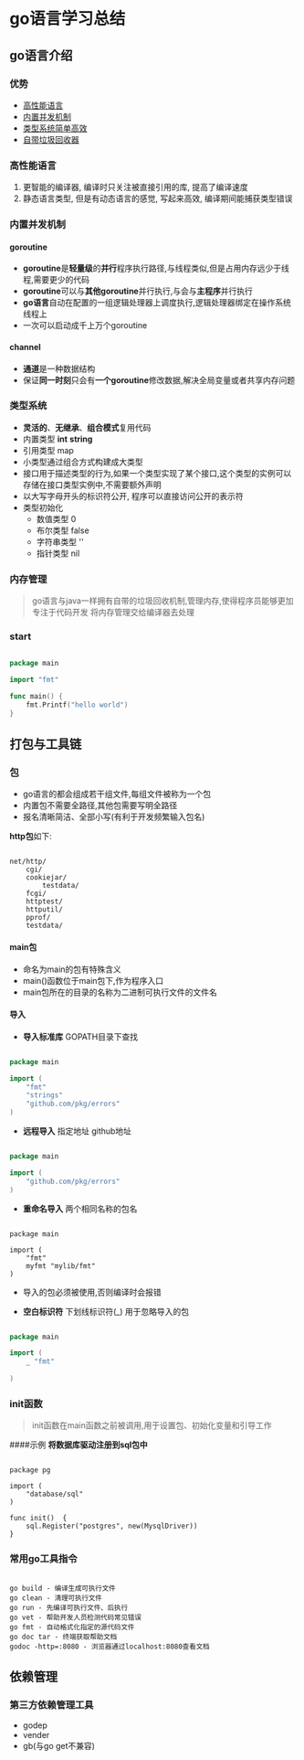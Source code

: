 # go语言学习总结

## go语言介绍
### 优势

- [高性能语言](#高性能语言)
- [内置并发机制](#内置并发机制)
- [类型系统简单高效](#类型系统)
- [自带垃圾回收器](#内存管理)

### 高性能语言

1. 更智能的编译器, 编译时只关注被直接引用的库, 提高了编译速度
2. 静态语言类型, 但是有动态语言的感觉, 写起来高效, 编译期间能捕获类型错误

### 内置并发机制

#### goroutine

- **goroutine**是**轻量级**的**并行**程序执行路径,与线程类似,但是占用内存远少于线程,需要更少的代码
- **goroutine**可以与**其他goroutine**并行执行,与会与**主程序**并行执行
- **go语言**自动在配置的一组逻辑处理器上调度执行,逻辑处理器绑定在操作系统线程上
- 一次可以启动成千上万个goroutine

#### channel

- **通道**是一种数据结构
- 保证**同一时刻**只会有**一个goroutine**修改数据,解决全局变量或者共享内存问题

### 类型系统

- **灵活的**、**无继承**、**组合模式**复用代码
- 内置类型 **int** **string**
- 引用类型 map
- 小类型通过组合方式构建成大类型
- 接口用于描述类型的行为,如果一个类型实现了某个接口,这个类型的实例可以存储在接口类型实例中,不需要额外声明
- 以大写字母开头的标识符公开, 程序可以直接访问公开的表示符
- 类型初始化
  - 数值类型 0
  - 布尔类型 false
  - 字符串类型 ''
  - 指针类型 nil

### 内存管理

> go语言与java一样拥有自带的垃圾回收机制,管理内存,使得程序员能够更加专注于代码开发
> 将内存管理交给编译器去处理

### start
```go

package main

import "fmt"

func main() {
	fmt.Printf("hello world")
}

```
## 打包与工具链
### 包
- go语言的都会组成若干组文件,每组文件被称为一个包
- 内置包不需要全路径,其他包需要写明全路径
- 报名清晰简洁、全部小写(有利于开发频繁输入包名)

**http包**如下:

```text

net/http/
    cgi/
    cookiejar/
        testdata/
    fcgi/
    httptest/
    httputil/
    pprof/
    testdata/

```


#### main包
- 命名为main的包有特殊含义
- main()函数位于main包下,作为程序入口
- main包所在的目录的名称为二进制可执行文件的文件名

#### 导入

- **导入标准库** GOPATH目录下查找
```go

package main

import (
	"fmt"
	"strings"
	"github.com/pkg/errors"
)

```

- **远程导入** 指定地址 github地址

```go

package main

import (
	"github.com/pkg/errors"
)

```

- **重命名导入** 两个相同名称的包名

```text

package main

import (
	"fmt"
	myfmt "mylib/fmt"
)

```

- 导入的包必须被使用,否则编译时会报错

- **空白标识符** 下划线标识符(_) 用于忽略导入的包

```go

package main

import (
	_ "fmt"
	
)

```
### init函数
> init函数在main函数之前被调用,用于设置包、初始化变量和引导工作

####示例
**将数据库驱动注册到sql包中**

```text

package pg

import (
	"database/sql"
)

func init()  {
	sql.Register("postgres", new(MysqlDriver))
}

```

### 常用go工具指令

```text

go build - 编译生成可执行文件
go clean - 清理可执行文件
go run - 先编译可执行文件、后执行
go vet - 帮助开发人员检测代码常见错误
go fmt - 自动格式化指定的源代码文件
go doc tar - 终端获取帮助文档
godoc -http=:8080 - 浏览器通过localhost:8080查看文档

```

## 依赖管理

### 第三方依赖管理工具
- godep
- vender
- gb(与go get不兼容)


